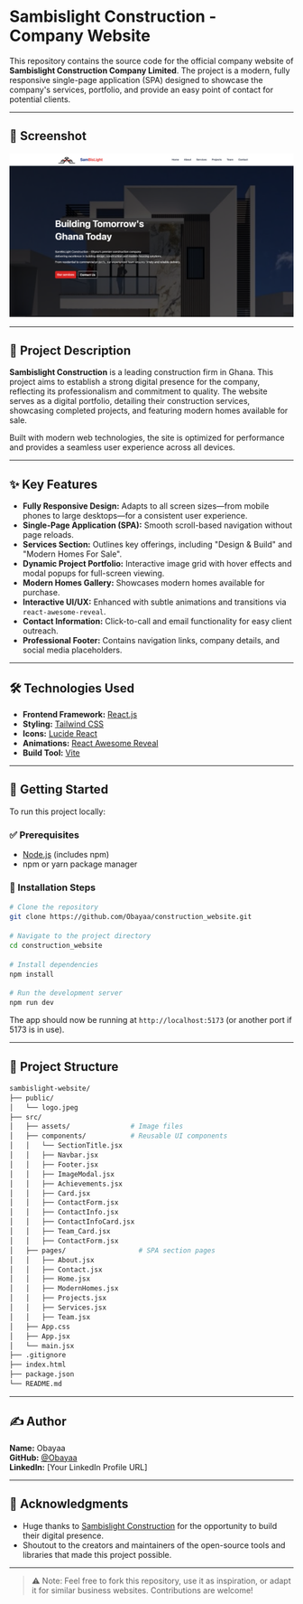 # Sambislight Construction - Company Website

This repository contains the source code for the official company website of **Sambislight Construction Company Limited**. The project is a modern, fully responsive single-page application (SPA) designed to showcase the company's services, portfolio, and provide an easy point of contact for potential clients.

---

## 📸 Screenshot

<!-- Insert a screenshot of the final website homepage here -->

![Homepage Screenshot](./public/screenshot-homepage.png)

---

## 📜 Project Description

**Sambislight Construction** is a leading construction firm in Ghana. This project aims to establish a strong digital presence for the company, reflecting its professionalism and commitment to quality. The website serves as a digital portfolio, detailing their construction services, showcasing completed projects, and featuring modern homes available for sale.

Built with modern web technologies, the site is optimized for performance and provides a seamless user experience across all devices.

---

## ✨ Key Features

- **Fully Responsive Design:** Adapts to all screen sizes—from mobile phones to large desktops—for a consistent user experience.
- **Single-Page Application (SPA):** Smooth scroll-based navigation without page reloads.
- **Services Section:** Outlines key offerings, including "Design & Build" and "Modern Homes For Sale".
- **Dynamic Project Portfolio:** Interactive image grid with hover effects and modal popups for full-screen viewing.
- **Modern Homes Gallery:** Showcases modern homes available for purchase.
- **Interactive UI/UX:** Enhanced with subtle animations and transitions via `react-awesome-reveal`.
- **Contact Information:** Click-to-call and email functionality for easy client outreach.
- **Professional Footer:** Contains navigation links, company details, and social media placeholders.

---

## 🛠️ Technologies Used

- **Frontend Framework:** [React.js](https://reactjs.org/)
- **Styling:** [Tailwind CSS](https://tailwindcss.com/)
- **Icons:** [Lucide React](https://lucide.dev/)
- **Animations:** [React Awesome Reveal](https://react-awesome-reveal.morello.dev/)
- **Build Tool:** [Vite](https://vitejs.dev/)

---

## 🚀 Getting Started

To run this project locally:

### ✅ Prerequisites

- [Node.js](https://nodejs.org/) (includes npm)
- npm or yarn package manager

### 🧰 Installation Steps

```bash
# Clone the repository
git clone https://github.com/Obayaa/construction_website.git

# Navigate to the project directory
cd construction_website

# Install dependencies
npm install

# Run the development server
npm run dev
```

The app should now be running at `http://localhost:5173` (or another port if 5173 is in use).

---

## 📂 Project Structure

```bash
sambislight-website/
├── public/
│   └── logo.jpeg
├── src/
│   ├── assets/               # Image files
│   ├── components/           # Reusable UI components
│   │   └── SectionTitle.jsx
│   │   ├── Navbar.jsx
│   │   ├── Footer.jsx
│   │   ├── ImageModal.jsx
│   │   ├── Achievements.jsx
│   │   ├── Card.jsx
│   │   ├── ContactForm.jsx
│   │   ├── ContactInfo.jsx
│   │   ├── ContactInfoCard.jsx
│   │   ├── Team_Card.jsx
│   │   ├── ContactForm.jsx
│   ├── pages/                  # SPA section pages
│   │   ├── About.jsx
│   │   ├── Contact.jsx
│   │   ├── Home.jsx
│   │   ├── ModernHomes.jsx
│   │   ├── Projects.jsx
│   │   ├── Services.jsx
│   │   ├── Team.jsx
│   ├── App.css
│   ├── App.jsx
│   └── main.jsx
├── .gitignore
├── index.html
├── package.json
└── README.md
```

---

## ✍️ Author

**Name:** Obayaa  
**GitHub:** [@Obayaa](https://github.com/Obayaa)  
**LinkedIn:** [Your LinkedIn Profile URL]

---

## 🙏 Acknowledgments

- Huge thanks to [Sambislight Construction](https://www.instagram.com/sambislight_construction_ltd?igsh=NHN5a3NvOHhsaXBt&utm_source=qr) for the opportunity to build their digital presence.
- Shoutout to the creators and maintainers of the open-source tools and libraries that made this project possible.

---

> ⚠️ Note: Feel free to fork this repository, use it as inspiration, or adapt it for similar business websites. Contributions are welcome!
